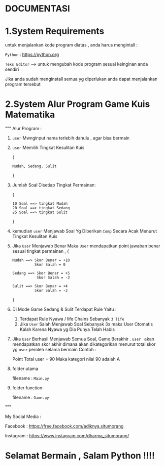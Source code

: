 # DOCUMENTASI

# 1.System Requirements 

untuk menjalankan kode program diatas , anda harus mengintall :

`Python` : https://python.org



`Teks Editor` --> untuk mengubah kode program sesuai keinginan anda sendiri


Jika anda sudah menginstall semua yg diperlukan anda 
dapat menjalankan program tersebut


# 2.System Alur Program Game Kuis Matematika

""" 
Alur Program :
1.  `user` Mwnginput nama terlebih dahulu , agar bisa bermain

1.  `user` Memilih Tingkat Kesulitan Kuis 

    { 
    
        Mudah, Sedang, Sulit
       
    }
    

2.  Jumlah Soal Disetiap Tingkat Permainan:

    
    {
        
        10 Soal ==> tingkat Mudah
        20 Soal ==> tingkat Sedang
        25 Soal ==> tingkat Sulit
        
    
    }

2.  kemudian `user` Menjawab Soal Yg Diberikan `Comp` Secara Acak 
    Menurut Tingkat Kesulitan Kuis

3.  Jika `User` Menjawab Benar Maka `User` mendapatkan point jawaban benar sesuai tingkat permainan , 
    {
        
        Mudah ==> Skor Benar = +10
                  Skor Salah = 0
        
        Sedang ==> Skor Benar = +5
                   Skor Salah = -3
        
        Sulit ==> Skor Benar = +4
                  Skor Salah = -3
    }

5. Di Mode Game Sedang & Sulit Terdapat Rule Yaitu : 
   1. Terdapat Rule Nyawa / life Chains Sebanyak `3 life`
   2. Jika `User` Salah Menjawab Soal Sebanyak 3x maka User Otomatis Kalah Karena Nyawa yg Dia Punya Telah Habis

6.  Jika ` User ` Berhasil Menjawab Semua Soal,
    Game Berakhir . 
    `user ` akan mendapatkan skor akhir
    dimana akan dikategorikan menurut total skor yg `user` peroleh selama bermain
    Contoh :

    Point Total user = 90
    Maka kategori nilai 90 adalah A
    
7. folder utama

   filename : ` Main.py `
   
8. folder function 

   filename : ` Game.py `

"""

My Social Media : 

Facebook : https://free.facebook.com/adiknya.situmorang

Instagram : https://www.instagram.com/dharma_situmorang/

# Selamat Bermain , Salam Python !!!!
